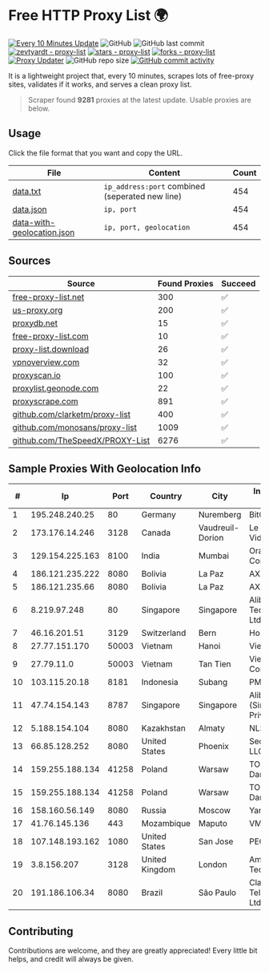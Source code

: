 
# Free HTTP Proxy List 🌍

[![Every 10 Minutes Update](https://github.com/mertguvencli/http-proxy-list/actions/workflows/main.yml/badge.svg?branch=main)](https://github.com/mertguvencli/http-proxy-list/actions/workflows/main.yml)
![GitHub](https://img.shields.io/github/license/mertguvencli/http-proxy-list)
![GitHub last commit](https://img.shields.io/github/last-commit/mertguvencli/http-proxy-list)
[![zevtyardt - proxy-list](https://img.shields.io/static/v1?label=zevtyardt&message=proxy-list&color=blue&logo=github)](https://github.com/zevtyardt/proxy-list "Go to GitHub repo")
[![stars - proxy-list](https://img.shields.io/github/stars/zevtyardt/proxy-list?style=social)](https://github.com/zevtyardt/proxy-list)
[![forks - proxy-list](https://img.shields.io/github/forks/zevtyardt/proxy-list?style=social)](https://github.com/zevtyardt/proxy-list)
[![Proxy Updater](https://github.com/zevtyardt/proxy-list/workflows/Proxy%20Updater/badge.svg)](https://github.com/zevtyardt/proxy-list/actions?query=workflow:"Proxy+Updater")
![GitHub repo size](https://img.shields.io/github/repo-size/zevtyardt/proxy-list)
[![GitHub commit activity](https://img.shields.io/github/commit-activity/m/zevtyardt/proxy-list?logo=commits)](https://github.com/zevtyardt/proxy-list/commits/main)

It is a lightweight project that, every 10 minutes, scrapes lots of free-proxy sites, validates if it works, and serves a clean proxy list.

> Scraper found **9281** proxies at the latest update. Usable proxies are below.

## Usage

Click the file format that you want and copy the URL.

|File|Content|Count|
|----|-------|-----|
|[data.txt](https://raw.githubusercontent.com/mertguvencli/http-proxy-list/main/proxy-list/data.txt)|`ip_address:port` combined (seperated new line)|454|
|[data.json](https://raw.githubusercontent.com/mertguvencli/http-proxy-list/main/proxy-list/data.json)|`ip, port`|454|
|[data-with-geolocation.json](https://raw.githubusercontent.com/mertguvencli/http-proxy-list/main/proxy-list/data-with-geolocation.json)|`ip, port, geolocation`|454|

## Sources

|Source|Found Proxies|Succeed|
|------|-------------|-------|
|[free-proxy-list.net](https://free-proxy-list.net)|300|✅|
|[us-proxy.org](https://www.us-proxy.org)|200|✅|
|[proxydb.net](http://proxydb.net)|15|✅|
|[free-proxy-list.com](https://free-proxy-list.com/?page=&port=&type%5B%5D=http&type%5B%5D=https&up_time=0&search=Search)|10|✅|
|[proxy-list.download](https://www.proxy-list.download/HTTP)|26|✅|
|[vpnoverview.com](https://vpnoverview.com/privacy/anonymous-browsing/free-proxy-servers)|32|✅|
|[proxyscan.io](https://www.proxyscan.io)|100|✅|
|[proxylist.geonode.com](https://proxylist.geonode.com/api/proxy-list?limit=300&page=1&sort_by=lastChecked&sort_type=desc&protocols=http,https)|22|✅|
|[proxyscrape.com](https://api.proxyscrape.com/v2/?request=displayproxies&protocol=http&timeout=10000&country=all&ssl=all&anonymity=all)|891|✅|
|[github.com/clarketm/proxy-list](https://raw.githubusercontent.com/clarketm/proxy-list/master/proxy-list-raw.txt)|400|✅|
|[github.com/monosans/proxy-list](https://raw.githubusercontent.com/monosans/proxy-list/main/proxies/http.txt)|1009|✅|
|[github.com/TheSpeedX/PROXY-List](https://raw.githubusercontent.com/TheSpeedX/PROXY-List/master/http.txt)|6276|✅|


## Sample Proxies With Geolocation Info

|#|Ip|Port|Country|City|Internet Service Provider|
|-|--|----|-------|----|-------------------------|
|1|195.248.240.25|80|Germany|Nuremberg|BitCommand|
|2|173.176.14.246|3128|Canada|Vaudreuil-Dorion|Le Groupe Videotron Ltee|
|3|129.154.225.163|8100|India|Mumbai|Oracle Corporation|
|4|186.121.235.222|8080|Bolivia|La Paz|AXS Bolivia S. A.|
|5|186.121.235.66|8080|Bolivia|La Paz|AXS Bolivia S. A.|
|6|8.219.97.248|80|Singapore|Singapore|Alibaba (US) Technology Co., Ltd.|
|7|46.16.201.51|3129|Switzerland|Bern|Hosteur SA|
|8|27.77.151.170|50003|Vietnam|Hanoi|Viettel Group|
|9|27.79.11.0|50003|Vietnam|Tan Tien|Viettel Corporation|
|10|103.115.20.18|8181|Indonesia|Subang|PMYNET|
|11|47.74.154.143|8787|Singapore|Singapore|Alibaba Cloud (Singapore) Private Limited|
|12|5.188.154.104|8080|Kazakhstan|Almaty|NLS|
|13|66.85.128.252|8080|United States|Phoenix|Secured Servers LLC|
|14|159.255.188.134|41258|Poland|Warsaw|TOM-NET s.c. Dariusz Koper|
|15|159.255.188.134|41258|Poland|Warsaw|TOM-NET s.c. Dariusz Koper|
|16|158.160.56.149|8080|Russia|Moscow|Yandex.Cloud LLC|
|17|41.76.145.136|443|Mozambique|Maputo|VM  S.A|
|18|107.148.193.162|1080|United States|San Jose|PEG TECH INC|
|19|3.8.156.207|3128|United Kingdom|London|Amazon Technologies Inc.|
|20|191.186.106.34|8080|Brazil|São Paulo|Claro NXT Telecomunicacoes Ltda|



## Contributing

Contributions are welcome, and they are greatly appreciated! Every
little bit helps, and credit will always be given.

